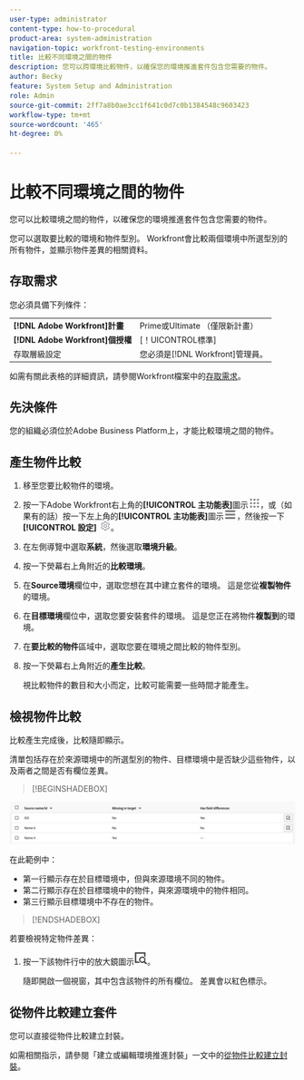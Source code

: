 ```yaml
---
user-type: administrator
content-type: how-to-procedural
product-area: system-administration
navigation-topic: workfront-testing-environments
title: 比較不同環境之間的物件
description: 您可以跨環境比較物件，以確保您的環境推進套件包含您需要的物件。
author: Becky
feature: System Setup and Administration
role: Admin
source-git-commit: 2ff7a8b0ae3cc1f641c0d7c0b1384548c9603423
workflow-type: tm+mt
source-wordcount: '465'
ht-degree: 0%

---
```


# 比較不同環境之間的物件

您可以比較環境之間的物件，以確保您的環境推進套件包含您需要的物件。

您可以選取要比較的環境和物件型別。 Workfront會比較兩個環境中所選型別的所有物件，並顯示物件差異的相關資料。

## 存取需求

您必須具備下列條件：

<table>
  <tr>
   <td><strong>[!DNL Adobe Workfront]計畫</strong>
   </td>
   <td> Prime或Ultimate （僅限新計畫）
   </td>
  </tr>
  <tr>
   <td><strong>[!DNL Adobe Workfront]個授權</strong>
   </td>
   <td> [！UICONTROL標準]
   </td>
  </tr>
   <tr>
   <td>存取層級設定
   </td>
   <td>您必須是[!DNL Workfront]管理員。
   </td>
  </tr>
</table>

如需有關此表格的詳細資訊，請參閱Workfront檔案中的[存取需求](/help/quicksilver/administration-and-setup/add-users/access-levels-and-object-permissions/access-level-requirements-in-documentation.md)。

## 先決條件

您的組織必須位於Adobe Business Platform上，才能比較環境之間的物件。

## 產生物件比較

1. 移至您要比較物件的環境。
1. 按一下Adobe Workfront右上角的&#x200B;**[!UICONTROL 主功能表]**&#x200B;圖示![主功能表](/help/_includes/assets/main-menu-icon.png)，或（如果有的話）按一下左上角的&#x200B;**[!UICONTROL 主功能表]**&#x200B;圖示![主功能表](/help/_includes/assets/main-menu-icon-left-nav.png)，然後按一下&#x200B;**[!UICONTROL 設定]** ![設定圖示](/help/_includes/assets/gear-icon-setup.png)。
1. 在左側導覽中選取&#x200B;**系統**，然後選取&#x200B;**環境升級**。
1. 按一下熒幕右上角附近的&#x200B;**比較環境**。
1. 在&#x200B;**Source環境**&#x200B;欄位中，選取您想在其中建立套件的環境。 這是您從&#x200B;**複製物件**&#x200B;的環境。
1. 在&#x200B;**目標環境**&#x200B;欄位中，選取您要安裝套件的環境。 這是您正在將物件&#x200B;**複製到**&#x200B;的環境。
1. 在&#x200B;**要比較的物件**&#x200B;區域中，選取您要在環境之間比較的物件型別。
1. 按一下熒幕右上角附近的&#x200B;**產生比較**。

   視比較物件的數目和大小而定，比較可能需要一些時間才能產生。

## 檢視物件比較

比較產生完成後，比較隨即顯示。

清單包括存在於來源環境中的所選型別的物件、目標環境中是否缺少這些物件，以及兩者之間是否有欄位差異。

>[!BEGINSHADEBOX]

![比較範例](assets/environment-promotion-comparison.png)

在此範例中：

* 第一行顯示存在於目標環境中，但與來源環境不同的物件。
* 第二行顯示存在於目標環境中的物件，與來源環境中的物件相同。
* 第三行顯示目標環境中不存在的物件。

>[!ENDSHADEBOX]

若要檢視特定物件差異：

1. 按一下該物件行中的放大鏡圖示![](assets/compare-icon.png)。

   隨即開啟一個視窗，其中包含該物件的所有欄位。 差異會以紅色標示。

## 從物件比較建立套件

您可以直接從物件比較建立封裝。

如需相關指示，請參閱「建立或編輯環境推進封裝」一文中的[從物件比較建立封裝](/help/quicksilver/administration-and-setup/set-up-workfront/workfront-testing-environments/environment-promotion-create-package.md#create-a-package-from-an-object-comparison)。
